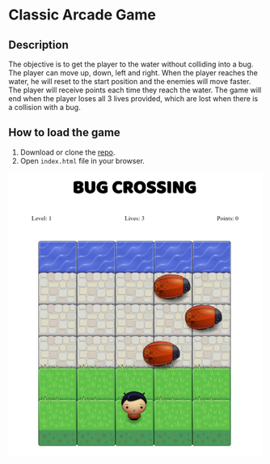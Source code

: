 # Classic Arcade Game

## Description

The objective is to get the player to the water without colliding into a bug. The player can move up, down, left and right. When the player reaches the water, he will reset to the start position and the enemies will move faster. The player will receive points each time they reach the water. The game will end when the player loses all 3 lives provided, which are lost when there is a collision with a bug. 

## How to load the game

1. Download or clone the [repo](https://github.com/randiU/frontend-nano-degree-arcade-game.git).
2. Open `index.html` file in your browser.

![Game Example](images/bugCrossingExample.png)